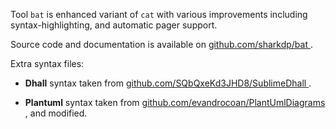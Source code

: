 Tool `bat` is enhanced variant of `cat` with various improvements including
syntax-highlighting, and automatic pager support.

Source code and documentation is available on [github.com/sharkdp/bat
](https://github.com/sharkdp/bat).

Extra syntax files:

*   **Dhall** syntax taken from
    [github.com/SQbQxeKd3JHD8/SublimeDhall
    ](https://github.com/SQbQxeKd3JHD8/SublimeDhall).

*   **Plantuml** syntax taken from
    [github.com/evandrocoan/PlantUmlDiagrams
    ](https://github.com/evandrocoan/PlantUmlDiagrams), and modified.
